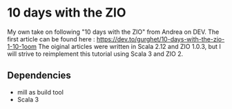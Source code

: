 # 10 days with the ZIO

My own take on following  "10 days with the ZIO" from Andrea on DEV. The first article can be found here : https://dev.to/gurghet/10-days-with-the-zio-1-10-1oom
The oiginal articles were written in Scala 2.12 and ZIO 1.0.3, but I will strive to reimplement this tutorial using Scala 3 and ZIO 2.

## Dependencies 

- mill as build tool
- Scala 3
